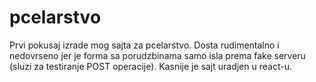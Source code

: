 # pcelarstvo
Prvi pokusaj izrade mog sajta za pcelarstvo. Dosta rudimentalno i 
nedovrseno jer je forma sa porudzbinama samo isla prema
fake serveru (sluzi za testiranje POST operacije).
Kasnije je sajt uradjen u react-u.
